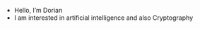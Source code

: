 - Hello, I’m Dorian
- I am interested in artificial intelligence and also Cryptography


<!---
divineAzrael/divineAzrael is a ✨ special ✨ repository because its `README.md` (this file) appears on your GitHub profile.
You can click the Preview link to take a look at your changes.
--->

